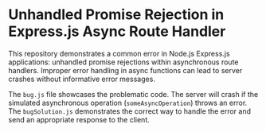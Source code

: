 # Unhandled Promise Rejection in Express.js Async Route Handler

This repository demonstrates a common error in Node.js Express.js applications: unhandled promise rejections within asynchronous route handlers.  Improper error handling in async functions can lead to server crashes without informative error messages.

The `bug.js` file showcases the problematic code. The server will crash if the simulated asynchronous operation (`someAsyncOperation`) throws an error. The `bugSolution.js` demonstrates the correct way to handle the error and send an appropriate response to the client.